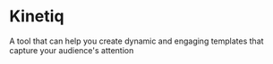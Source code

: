 # Kinetiq
A tool that can help you create dynamic and engaging templates that capture your audience's attention
